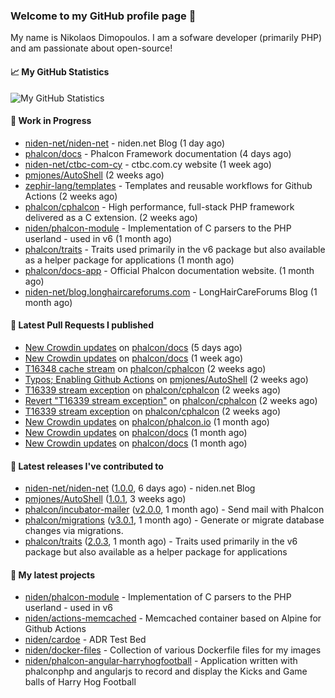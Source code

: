 ### Welcome to my GitHub profile page 👋

My name is Nikolaos Dimopoulos. I am a sofware developer (primarily PHP) and am passionate about open-source!

#### 📈 My GitHub Statistics

![My GitHub Statistics](https://github-readme-stats.vercel.app/api?username=niden&show_icons=true&count_private=true&hide_title=true&theme=transparent)

#### 👷 Work in Progress

- [niden-net/niden-net](https://github.com/niden-net/niden-net) - niden.net Blog (1 day ago)
- [phalcon/docs](https://github.com/phalcon/docs) - Phalcon Framework documentation (4 days ago)
- [niden-net/ctbc-com-cy](https://github.com/niden-net/ctbc-com-cy) - ctbc.com.cy website (1 week ago)
- [pmjones/AutoShell](https://github.com/pmjones/AutoShell) (2 weeks ago)
- [zephir-lang/templates](https://github.com/zephir-lang/templates) - Templates and reusable workflows for Github Actions (2 weeks ago)
- [phalcon/cphalcon](https://github.com/phalcon/cphalcon) - High performance, full-stack PHP framework delivered as a C extension. (2 weeks ago)
- [niden/phalcon-module](https://github.com/niden/phalcon-module) - Implementation of C parsers to the PHP userland - used in v6 (1 month ago)
- [phalcon/traits](https://github.com/phalcon/traits) - Traits used primarily in the v6 package but also available as a helper package for applications (1 month ago)
- [phalcon/docs-app](https://github.com/phalcon/docs-app) - Official Phalcon documentation website. (1 month ago)
- [niden-net/blog.longhaircareforums.com](https://github.com/niden-net/blog.longhaircareforums.com) - LongHairCareForums Blog (1 month ago)

#### 🔨 Latest Pull Requests I published

- [New Crowdin updates](https://github.com/phalcon/docs/pull/3143) on [phalcon/docs](https://github.com/phalcon/docs) (5 days ago)
- [New Crowdin updates](https://github.com/phalcon/docs/pull/3140) on [phalcon/docs](https://github.com/phalcon/docs) (1 week ago)
- [T16348 cache stream](https://github.com/phalcon/cphalcon/pull/16349) on [phalcon/cphalcon](https://github.com/phalcon/cphalcon) (2 weeks ago)
- [Typos; Enabling Github Actions](https://github.com/pmjones/AutoShell/pull/12) on [pmjones/AutoShell](https://github.com/pmjones/AutoShell) (2 weeks ago)
- [T16339 stream exception](https://github.com/phalcon/cphalcon/pull/16347) on [phalcon/cphalcon](https://github.com/phalcon/cphalcon) (2 weeks ago)
- [Revert &#34;T16339 stream exception&#34;](https://github.com/phalcon/cphalcon/pull/16346) on [phalcon/cphalcon](https://github.com/phalcon/cphalcon) (2 weeks ago)
- [T16339 stream exception](https://github.com/phalcon/cphalcon/pull/16345) on [phalcon/cphalcon](https://github.com/phalcon/cphalcon) (2 weeks ago)
- [New Crowdin updates](https://github.com/phalcon/phalcon.io/pull/146) on [phalcon/phalcon.io](https://github.com/phalcon/phalcon.io) (1 month ago)
- [New Crowdin updates](https://github.com/phalcon/docs/pull/3137) on [phalcon/docs](https://github.com/phalcon/docs) (1 month ago)
- [New Crowdin updates](https://github.com/phalcon/docs/pull/3135) on [phalcon/docs](https://github.com/phalcon/docs) (1 month ago)

#### 🔭 Latest releases I've contributed to

- [niden-net/niden-net](https://github.com/niden-net/niden-net) ([1.0.0](https://github.com/niden-net/niden-net/releases/tag/1.0.0), 6 days ago) - niden.net Blog
- [pmjones/AutoShell](https://github.com/pmjones/AutoShell) ([1.0.1](https://github.com/pmjones/AutoShell/releases/tag/1.0.1), 3 weeks ago)
- [phalcon/incubator-mailer](https://github.com/phalcon/incubator-mailer) ([v2.0.0](https://github.com/phalcon/incubator-mailer/releases/tag/v2.0.0), 1 month ago) - Send mail with Phalcon
- [phalcon/migrations](https://github.com/phalcon/migrations) ([v3.0.1](https://github.com/phalcon/migrations/releases/tag/v3.0.1), 1 month ago) - Generate or migrate database changes via migrations.
- [phalcon/traits](https://github.com/phalcon/traits) ([2.0.3](https://github.com/phalcon/traits/releases/tag/2.0.3), 1 month ago) - Traits used primarily in the v6 package but also available as a helper package for applications

#### 🌱 My latest projects

- [niden/phalcon-module](https://github.com/niden/phalcon-module) - Implementation of C parsers to the PHP userland - used in v6
- [niden/actions-memcached](https://github.com/niden/actions-memcached) - Memcached container based on Alpine for Github Actions
- [niden/cardoe](https://github.com/niden/cardoe) - ADR Test Bed
- [niden/docker-files](https://github.com/niden/docker-files) - Collection of various Dockerfile files for my images
- [niden/phalcon-angular-harryhogfootball](https://github.com/niden/phalcon-angular-harryhogfootball) - Application written with phalconphp and angularjs to record and display the Kicks and Game balls of Harry Hog Football


